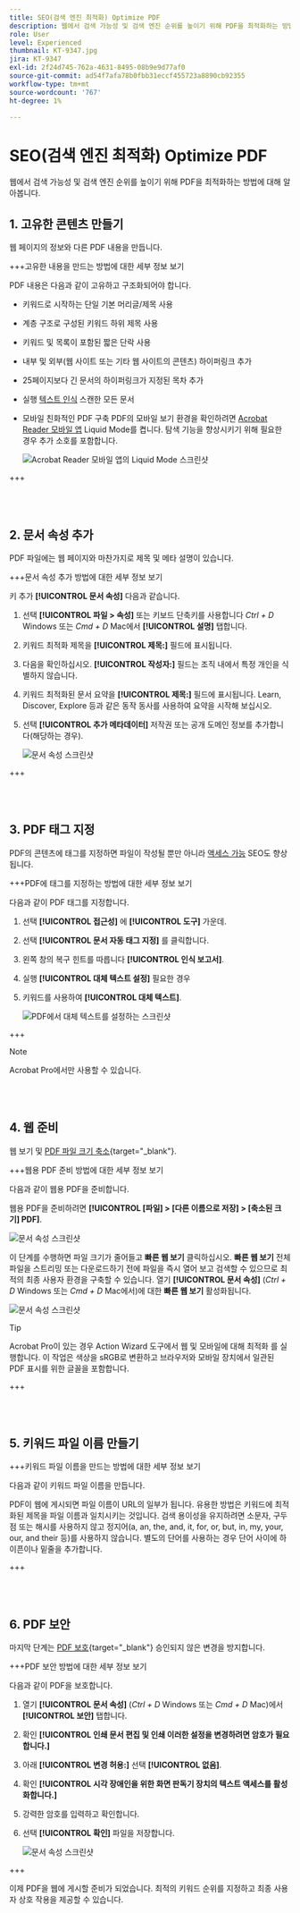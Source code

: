 ```yaml
---
title: SEO(검색 엔진 최적화) Optimize PDF
description: 웹에서 검색 가능성 및 검색 엔진 순위를 높이기 위해 PDF을 최적화하는 방법에 대해 알아봅니다.
role: User
level: Experienced
thumbnail: KT-9347.jpg
jira: KT-9347
exl-id: 2f24d745-762a-4631-8495-08b9e9d77af0
source-git-commit: ad54f7afa78b0fbb31eccf455723a8890cb92355
workflow-type: tm+mt
source-wordcount: '767'
ht-degree: 1%

---
```


# SEO(검색 엔진 최적화) Optimize PDF

웹에서 검색 가능성 및 검색 엔진 순위를 높이기 위해 PDF을 최적화하는 방법에 대해 알아봅니다.

## 1. 고유한 콘텐츠 만들기

웹 페이지의 정보와 다른 PDF 내용을 만듭니다.

+++고유한 내용을 만드는 방법에 대한 세부 정보 보기

PDF 내용은 다음과 같이 고유하고 구조화되어야 합니다.

* 키워드로 시작하는 단일 기본 머리글/제목 사용
* 계층 구조로 구성된 키워드 하위 제목 사용
* 키워드 및 목록이 포함된 짧은 단락 사용
* 내부 및 외부(웹 사이트 또는 기타 웹 사이트의 콘텐츠) 하이퍼링크 추가
* 25페이지보다 긴 문서의 하이퍼링크가 지정된 목차 추가
* 실행 [텍스트 인식](https://experienceleague.adobe.com/docs/document-cloud-learn/acrobat-learning/getting-started/scan-and-ocr.html) 스캔한 모든 문서
* 모바일 친화적인 PDF 구축 PDF의 모바일 보기 환경을 확인하려면 [Acrobat Reader 모바일 앱](https://www.adobe.com/acrobat/mobile/acrobat-reader.html) Liquid Mode를 켭니다. 탐색 기능을 향상시키기 위해 필요한 경우 추가 소호를 포함합니다.

  ![Acrobat Reader 모바일 앱의 Liquid Mode 스크린샷](../assets/optimizeseo1.png)

+++

<br> 

## 2. 문서 속성 추가

PDF 파일에는 웹 페이지와 마찬가지로 제목 및 메타 설명이 있습니다.

+++문서 속성 추가 방법에 대한 세부 정보 보기

키 추가 **[!UICONTROL 문서 속성]** 다음과 같습니다.

1. 선택 **[!UICONTROL 파일 > 속성]** 또는 키보드 단축키를 사용합니다 *Ctrl + D* Windows 또는 *Cmd + D* Mac에서 **[!UICONTROL 설명]** 탭합니다.
1. 키워드 최적화 제목을 **[!UICONTROL 제목:]** 필드에 표시됩니다.
1. 다음을 확인하십시오. **[!UICONTROL 작성자:]** 필드는 조직 내에서 특정 개인을 식별하지 않습니다.
1. 키워드 최적화된 문서 요약을 **[!UICONTROL 제목:]** 필드에 표시됩니다.
Learn, Discover, Explore 등과 같은 동작 동사를 사용하여 요약을 시작해 보십시오.
1. 선택 **[!UICONTROL 추가 메타데이터]** 저작권 또는 공개 도메인 정보를 추가합니다(해당하는 경우).

   ![문서 속성 스크린샷](../assets/optimizeseo2.png)

+++

<br> 

## 3. PDF 태그 지정

PDF의 콘텐츠에 태그를 지정하면 파일이 작성될 뿐만 아니라 [액세스 가능](https://experienceleague.adobe.com/docs/document-cloud-learn/acrobat-learning/advanced-tasks/accessibility.html) SEO도 향상됩니다.

+++PDF에 태그를 지정하는 방법에 대한 세부 정보 보기

다음과 같이 PDF 태그를 지정합니다.

1. 선택 **[!UICONTROL 접근성]** 에 **[!UICONTROL 도구]** 가운데.
1. 선택 **[!UICONTROL 문서 자동 태그 지정]** 를 클릭합니다.
1. 왼쪽 창의 복구 힌트를 따릅니다 **[!UICONTROL 인식 보고서]**.
1. 실행 **[!UICONTROL 대체 텍스트 설정]** 필요한 경우
1. 키워드를 사용하여 **[!UICONTROL 대체 텍스트]**.

   ![PDF에서 대체 텍스트를 설정하는 스크린샷](../assets/optimizeseo3.png)

+++

>[!NOTE]
>
>Acrobat Pro에서만 사용할 수 있습니다.

<br> 

## 4. 웹 준비

웹 보기 및 [PDF 파일 크기 축소](https://www.adobe.com/kr/acrobat/online/compress-pdf.html){target="_blank"}.

+++웹용 PDF 준비 방법에 대한 세부 정보 보기

다음과 같이 웹용 PDF을 준비합니다.

웹용 PDF을 준비하려면 **[!UICONTROL [파일] > [다른 이름으로 저장] > [축소된 크기] PDF]**.

![문서 속성 스크린샷](../assets/optimizeseo4.png)

이 단계를 수행하면 파일 크기가 줄어들고 **빠른 웹 보기** 클릭하십시오. **빠른 웹 보기** 전체 파일을 스트리밍 또는 다운로드하기 전에 파일을 즉시 열어 보고 검색할 수 있으므로 최적의 최종 사용자 환경을 구축할 수 있습니다. 열기 **[!UICONTROL 문서 속성]** (*Ctrl + D* Windows 또는 *Cmd + D* Mac에서)에 대한 **빠른 웹 보기** 활성화됩니다.

![문서 속성 스크린샷](../assets/optimizeseo5.png)

>[!TIP]
>
>Acrobat Pro이 있는 경우 Action Wizard 도구에서 웹 및 모바일에 대해 최적화 를 실행합니다. 이 작업은 색상을 sRGB로 변환하고 브라우저와 모바일 장치에서 일관된 PDF 표시를 위한 글꼴을 포함합니다.

+++

<br> 

## 5. 키워드 파일 이름 만들기

+++키워드 파일 이름을 만드는 방법에 대한 세부 정보 보기

다음과 같이 키워드 파일 이름을 만듭니다.

PDF이 웹에 게시되면 파일 이름이 URL의 일부가 됩니다. 유용한 방법은 키워드에 최적화된 제목을 파일 이름과 일치시키는 것입니다. 검색 용이성을 유지하려면 소문자, 구두점 또는 해시를 사용하지 않고 정지어(a, an, the, and, it, for, or, but, in, my, your, our, and their 등)를 사용하지 않습니다. 별도의 단어를 사용하는 경우 단어 사이에 하이픈이나 밑줄을 추가합니다.

+++

<br> 

## 6. PDF 보안

마지막 단계는 [PDF 보호](https://www.adobe.com/kr/acrobat/online/password-protect-pdf.html){target="_blank"} 승인되지 않은 변경을 방지합니다.

+++PDF 보안 방법에 대한 세부 정보 보기

다음과 같이 PDF을 보호합니다.

1. 열기 **[!UICONTROL 문서 속성]** (*Ctrl + D* Windows 또는 *Cmd + D* Mac)에서 **[!UICONTROL 보안]** 탭합니다.
1. 확인 **[!UICONTROL 인쇄 문서 편집 및 인쇄 이러한 설정을 변경하려면 암호가 필요합니다.]**
1. 아래 **[!UICONTROL 변경 허용:]** 선택 **[!UICONTROL 없음]**.
1. 확인 **[!UICONTROL 시각 장애인을 위한 화면 판독기 장치의 텍스트 액세스를 활성화합니다.]**
1. 강력한 암호를 입력하고 확인합니다.
1. 선택 **[!UICONTROL 확인]** 파일을 저장합니다.

   ![문서 속성 스크린샷](../assets/optimizeseo6.png)

+++

이제 PDF을 웹에 게시할 준비가 되었습니다. 최적의 키워드 순위를 지정하고 최종 사용자 상호 작용을 제공할 수 있습니다.
